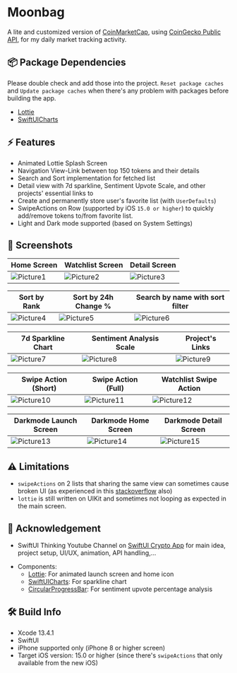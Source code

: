 # Moonbag

A lite and customized version of [CoinMarketCap](https://coinmarketcap.com/mobile/), using [CoinGecko Public API](https://www.coingecko.com/en/api/documentation), for my daily market tracking activity.

## 📦 Package Dependencies

Please double check and add those into the project. `Reset package caches` and `Update package caches` when there's any problem with packages before building the app.

- [Lottie](https://github.com/airbnb/lottie-ios)
- [SwiftUICharts](https://github.com/AppPear/ChartView)

## ⚡️ Features

- Animated Lottie Splash Screen
- Navigation View-Link between top 150 tokens and their details
- Search and Sort implementation for fetched list
- Detail view with 7d sparkline, Sentiment Upvote Scale, and other projects' essential links to
- Create and permanently store user's favorite list (with `UserDefaults`)
- SwipeActions on Row (supported by iOS `15.0 or higher`) to quickly add/remove tokens to/from favorite list.
- Light and Dark mode supported (based on System Settings)

## 📱 Screenshots
| Home Screen  | Watchlist Screen | Detail Screen |
| ------------- | ------------- | ------------- |
| ![Picture1](https://user-images.githubusercontent.com/54668379/184583651-e84533e4-8ae7-4a2b-9ffe-8af16b393510.png)  | ![Picture2](https://user-images.githubusercontent.com/54668379/184583658-39b94d00-269d-42c3-a685-b133572e0888.png)  | ![Picture3](https://user-images.githubusercontent.com/54668379/184583662-c65e1411-9adb-4f31-9258-70d0ef52160d.png) |

| Sort by Rank  | Sort by 24h Change % | Search by name with sort filter |
| ------------- | ------------- | ------------- |
| ![Picture4](https://user-images.githubusercontent.com/54668379/184583666-eae2e659-4aa5-448b-86d0-ec482afe7000.png) | ![Picture5](https://user-images.githubusercontent.com/54668379/184583668-aee9dfda-0b79-4dba-a2fa-b530eec5c752.png)  | ![Picture6](https://user-images.githubusercontent.com/54668379/184583673-0fc3a389-2555-4338-aee7-d10ae13fcbb3.png) |

| 7d Sparkline Chart  | Sentiment Analysis Scale | Project's Links |
| ------------- | ------------- | ------------- |
| ![Picture7](https://user-images.githubusercontent.com/54668379/184583676-b70f1f66-1560-410b-9ec1-ee2e5710b6ef.png)  | ![Picture8](https://user-images.githubusercontent.com/54668379/184583680-a6b4fb47-7c12-4015-b43e-0f3056041693.png)  | ![Picture9](https://user-images.githubusercontent.com/54668379/184583681-b973fe33-4548-4c8d-a75c-9b0d69c4b089.png) |

| Swipe Action (Short)  | Swipe Action (Full) | Watchlist Swipe Action |
| ------------- | ------------- | ------------- |
| ![Picture10](https://user-images.githubusercontent.com/54668379/184583682-a08f77b0-0899-4e34-9fc5-f8e49e9640c9.png)  | ![Picture11](https://user-images.githubusercontent.com/54668379/184583683-71c2ed70-1304-4813-961e-6e21e3aaa3b3.png)  | ![Picture12](https://user-images.githubusercontent.com/54668379/184583685-15d1ded8-e81b-4f00-84db-a568cb8ed8c3.png) |

| Darkmode Launch Screen | Darkmode Home Screen | Darkmode Detail Screen |
| ------------- | ------------- | ------------- |
| ![Picture13](https://user-images.githubusercontent.com/54668379/184583687-4345e388-2a1e-4fc8-88c2-12ffc0bbc40a.png)  | ![Picture14](https://user-images.githubusercontent.com/54668379/184583688-1d1ba056-f246-434d-8403-472490c98df8.png)  | ![Picture15](https://user-images.githubusercontent.com/54668379/184583691-b2d261d8-f344-44aa-92f5-810e546693c6.png) |

## ⚠️ Limitations

- `swipeActions` on 2 lists that sharing the same view can sometimes cause broken UI (as experienced in this [stackoverflow](https://stackoverflow.com/questions/71777287/swiftui-incorrect-ui-when-switching-to-a-new-list-from-an-old-one-with-swipe-bu) also)
- `lottie` is still written on UIKit and sometimes not looping as expected in the main screen.

## 📖 Acknowledgement

- SwiftUI Thinking Youtube Channel on [SwiftUI Crypto App](https://www.youtube.com/playlist?list=PLwvDm4Vfkdphbc3bgy_LpLRQ9DDfFGcFu) for main idea, project setup, UI/UX, animation, API handling,...

* Components:
  - [Lottie](https://github.com/airbnb/lottie-ios): For animated launch screen and home icon
  - [SwiftUICharts](https://github.com/AppPear/ChartView): For sparkline chart
  - [CircularProgressBar](https://github.com/Enryun/SwiftUICircleProgressBar): For sentiment upvote percentage analysis

## 🛠 Build Info

- Xcode 13.4.1
- SwiftUI
- iPhone supported only (iPhone 8 or higher screen)
- Target iOS version: 15.0 or higher (since there's `swipeActions` that only available from the new iOS)
